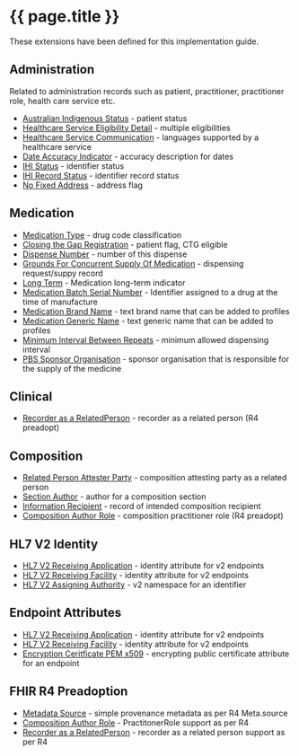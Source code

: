 # {{ page.title }}

These extensions have been defined for this implementation guide.

## Administration
Related to administration records such as patient, practitioner, practitioner role, health care service etc.
* [Australian Indigenous Status](StructureDefinition-indigenous-status.html) - patient status
* [Healthcare Service Eligibility Detail](StructureDefinition-healthcareservice-eligibility-detail.html) - multiple eligibilities 
* [Healthcare Service Communication](StructureDefinition-healthcareservice-communication.html) - languages supported by a healthcare service
* [Date Accuracy Indicator](StructureDefinition-date-accuracy-indicator.html) - accuracy description for dates
* [IHI Status](StructureDefinition-ihi-status.html) - identifier status 
* [IHI Record Status](StructureDefinition-ihi-record-status.html) - identifier record status
* [No Fixed Address](StructureDefinition-no-fixed-address.html) - address flag

## Medication
* [Medication Type](StructureDefinition-medication-type.html) - drug code classification
* [Closing the Gap Registration](StructureDefinition-closing-the-gap-registration.html) - patient flag, CTG eligible
* [Dispense Number](StructureDefinition-dispense-number.html) - number of this dispense
* [Grounds For Concurrent Supply Of Medication](StructureDefinition-grounds-for-concurrent-supply.html) - dispensing request/suppy record 
* [Long Term](StructureDefinition-medication-long-term.html) - Medication long-term indicator
* [Medication Batch Serial Number](StructureDefinition-medication-batch-serialnumber.html) - Identifier assigned to a drug at the time of manufacture
* [Medication Brand Name](StructureDefinition-medication-brand-name.html) - text brand name that can be added to profiles
* [Medication Generic Name](StructureDefinition-medication-generic-name.html) - text generic name that can be added to profiles
* [Minimum Interval Between Repeats](StructureDefinition-minimum-interval-between-repeats.html) - minimum allowed dispensing interval
* [PBS Sponsor Organisation](StructureDefinition-pbs-sponsor.html) - sponsor organisation that is responsible for the supply of the medicine

## Clinical
* [Recorder as a RelatedPerson](StructureDefinition-recorder-related-person.html) - recorder as a related person (R4 preadopt)

## Composition
* [Related Person Attester Party](StructureDefinition-attester-related-party.html) - composition attesting party as a related person
* [Section Author](StructureDefinition-section-author.html) - author for a composition section
* [Information Recipient](StructureDefinition-information-recipient.html) - record of intended composition recipient
* [Composition Author Role](StructureDefinition-composition-author-role.html) - composition practitioner role (R4 preadopt)

## HL7 V2 Identity
* [HL7 V2 Receiving Application](StructureDefinition-au-receivingapplication.html) - identity attribute for v2 endpoints
* [HL7 V2 Receiving Facility](StructureDefinition-au-receivingfacility.html) - identity attribute for v2 endpoints
* [HL7 V2 Assigning Authority](StructureDefinition-au-assigningauthority.html) - v2 namespace for an identifier

## Endpoint Attributes
* [HL7 V2 Receiving Application](StructureDefinition-au-receivingapplication.html) - identity attribute for v2 endpoints
* [HL7 V2 Receiving Facility](StructureDefinition-au-receivingfacility.html) - identity attribute for v2 endpoints
* [Encryption Ceritficate PEM x509](StructureDefinition-encryption-certificate-pem-x509.html) - encrypting public certificate attribute for an endpoint

## FHIR R4 Preadoption
* [Metadata Source](StructureDefinition-meta-source.html) - simple provenance metadata as per R4 Meta.source
* [Composition Author Role](StructureDefinition-composition-author-role.html) - PractitonerRole support as per R4
* [Recorder as a RelatedPerson](StructureDefinition-recorder-related-person.html) - recorder as a related person support as per R4
